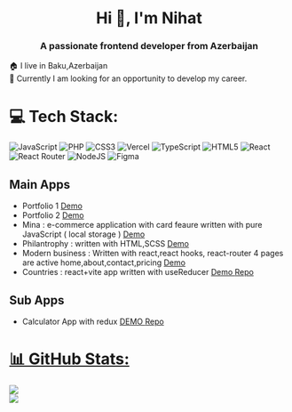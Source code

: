 <h1 align="center">Hi 👋, I'm Nihat</h1>
<h3 align="center">A passionate frontend developer from Azerbaijan</h3>

🏠 I live in Baku,Azerbaijan <br>
🤝 Currently I am looking for an opportunity to develop my career. <br>


# 💻 Tech Stack:
![JavaScript](https://img.shields.io/badge/javascript-%23323330.svg?style=for-the-badge&logo=javascript&logoColor=%23F7DF1E) ![PHP](https://img.shields.io/badge/php-%23777BB4.svg?style=for-the-badge&logo=php&logoColor=white) ![CSS3](https://img.shields.io/badge/css3-%231572B6.svg?style=for-the-badge&logo=css3&logoColor=white) ![Vercel](https://img.shields.io/badge/vercel-%23000000.svg?style=for-the-badge&logo=vercel&logoColor=white) ![TypeScript](https://img.shields.io/badge/typescript-%23007ACC.svg?style=for-the-badge&logo=typescript&logoColor=white) ![HTML5](https://img.shields.io/badge/html5-%23E34F26.svg?style=for-the-badge&logo=html5&logoColor=white) ![React](https://img.shields.io/badge/react-%2320232a.svg?style=for-the-badge&logo=react&logoColor=%2361DAFB) ![React Router](https://img.shields.io/badge/React_Router-CA4245?style=for-the-badge&logo=react-router&logoColor=white) ![NodeJS](https://img.shields.io/badge/node.js-6DA55F?style=for-the-badge&logo=node.js&logoColor=white) 	![Figma](https://img.shields.io/badge/figma-%23F24E1E.svg?style=for-the-badge&logo=figma&logoColor=white)


<h2> Main Apps </h2>
<ul>
   <li> Portfolio 1  <a href='https://nihat-js.github.io/portfolio-advanced/'> Demo </a> </li> 
  <li> Portfolio 2  <a href='https://nihat-js.github.io/sublime-portfolio/'> Demo </a> </li> 
  <li> Mina : e-commerce application with card feaure written with pure JavaScript ( local storage ) <a href='https://nihat-js.github.io/mina/'> Demo </a>    </li>
  <li> Philantrophy : written with HTML,SCSS   <a href='https://nihat-js.github.io/philantrophy/'>  Demo </a>  </li>
  <li> 
     Modern business : Written with react,react hooks, react-router  4 pages are active home,about,contact,pricing 
     <a href='https://modern-business-template.vercel.app/'>  Demo </a>
   </li>
   <li>
      Countries : react+vite app written with  useReducer 
      <a href='https://rest-countries-lime.vercel.app/'> Demo </a>  
      <a href='https://github.com/nihat-js/rest-countries' > Repo </a>  
    </li>    
</ul>  

<h2> Sub Apps </h2>
<ul>
  <li> 
    Calculator App with redux <a href='https://redux-calculator-brown.vercel.app/'> DEMO  </> <a href='https://github.com/nihat-js/redux-calculator'> Repo  </>    </li> 
</ul>   
   
# 📊 GitHub Stats:

![](https://github-readme-streak-stats.herokuapp.com/?user=nihat-js&theme=light&hide_border=false)<br/>
![](https://github-readme-stats.vercel.app/api/top-langs/?username=nihat-js&theme=light&hide_border=false&include_all_commits=false&count_private=false&layout=compact)


